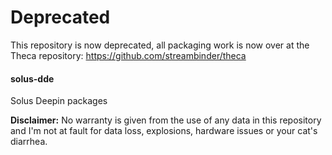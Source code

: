 # Deprecated

This repository is now deprecated, all packaging work is now over at the Theca repository: https://github.com/streambinder/theca

#### solus-dde
Solus Deepin packages

**Disclaimer:** No warranty is given from the use of any data in this repository and I'm not at fault for data loss, explosions, hardware issues or your cat's diarrhea.
